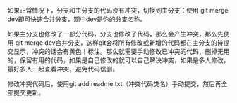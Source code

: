 如果正常情况下，分支和主分支的代码没有冲突，切换到主分支：使用  git merge dev即可快速合并分支，期中dev是你的分支名称。

如果主分支也修改了一部分代码，分支也修改了代码，那么会产生冲突，那么先使用  git merge dev合并分支，这样git会将所有修改或新增的代码都在主分支的待提交显示，冲突的话会有黄色！标注。那么就需要手动修改已冲突的代码，删掉无用的，保留有用的代码，如果是自己修改的就可以自己解决冲突，如果是多人修改，最好多人一起查看冲突，避免代码误删。

修改冲突代码后，使用git add readme.txt（冲突代码类名）手动提交，然后再全部提交更新。
